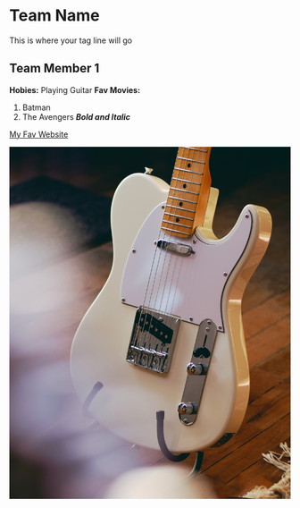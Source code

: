 # Team Name
This is where your tag line will go

## Team Member 1
**Hobies:** Playing Guitar
**Fav Movies:**
1. Batman
2. The Avengers
***Bold and Italic***

[My Fav Website](https://www.amazon.ca)

![fender telecaster guitar](images/tele.jpg)